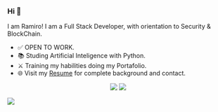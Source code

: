 <!-- <img src=""> -->
  
### Hi 👋 
I am Ramiro! I am a Full Stack Developer, with orientation to Security & BlockChain.
- ✅ OPEN TO WORK.
- 📚 Studing Artificial Inteligence with Python.
- ⚔️ Training my habilities doing my Portafolio.
- 🌐 Visit my [Resume](https://drive.google.com/drive/folders/1VTwnR9GBwnugsJ0-q_TJK9cipyw7jh4c?usp=sharing) for complete background and contact.


<p align = "center">
  <img src = "https://github-readme-stats.vercel.app/api?username=ramirofazio&show_icons=true&theme=radical&line_height=33">
  <img src = "https://github-readme-stats.vercel.app/api/top-langs/?username=ramirofazio&hide_langs_below=.25&theme=radical">
</p>

[<img src="https://img.shields.io/badge/linkedin-%230077B5.svg?&style=for-the-badge&logo=linkedin&logoColor=white" />](https://www.linkedin.com/in/ramiro-fazio-dattoli/)
